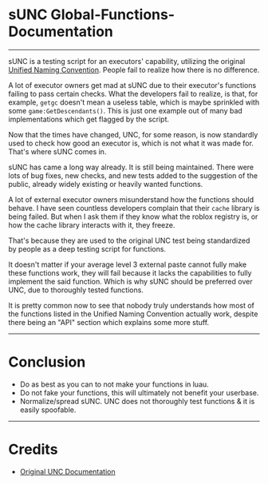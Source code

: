 # sUNC Global-Functions-Documentation

_______________________________________________________________

sUNC is a testing script for an executors' capability, utilizing the original [Unified Naming Convention](https://github.com/unified-naming-convention/NamingStandard). People fail to realize how there is no difference.

A lot of executor owners get mad at sUNC due to their executor's functions failing to pass certain checks. What the developers fail to realize, is that, for example, `getgc` doesn't mean a useless table, which is maybe sprinkled with some `game:GetDescendants()`. This is just one example out of many bad implementations which get flagged by the script. 

Now that the times have changed, UNC, for some reason, is now standardly used to check how good an executor is, which is not what it was made for. That's where sUNC comes in. 

sUNC has came a long way already. It is still being maintained. There were lots of bug fixes, new checks, and new tests added to the suggestion of the public, already widely existing or heavily wanted functions.

A lot of external executor owners misunderstand how the functions should behave. I have seen countless developers complain that their `cache` library is being failed. But when I ask them if they know what the roblox registry is, or how the cache library interacts with it, they freeze.

That's because they are used to the original UNC test being standardized by people as a deep testing script for functions.

It doesn't matter if your average level 3 external paste cannot fully make these functions work, they will fail because it lacks the capabilities to fully implement the said function.
Which is why sUNC should be preferred over UNC, due to thoroughly tested functions.

It is pretty common now to see that nobody truly understands how most of the functions listed in the Unified Naming Convention actually work, despite there being an "API" section which explains some more stuff.

_______________________________________________________________

# Conclusion

- Do as best as you can to not make your functions in luau.
- Do not fake your functions, this will ultimately not benefit your userbase.
- Normalize/spread sUNC. UNC does not thoroughly test functions & it is easily spoofable.

---

# Credits

- [Original UNC Documentation](https://github.com/unified-naming-convention/NamingStandard/tree/main)
